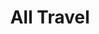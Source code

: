 ---
layout: travel
title: All Travel
excerpt: "A List of Travel"
comments: false
i18n-link: Travel
---